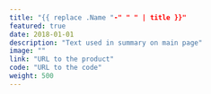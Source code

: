 ```yaml
---
title: "{{ replace .Name "-" " " | title }}"
featured: true
date: 2018-01-01
description: "Text used in summary on main page"
image: ""
link: "URL to the product"
code: "URL to the code"
weight: 500
---
```

